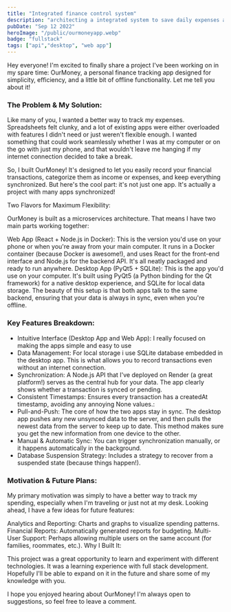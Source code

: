 ```yaml
---
title: "Integrated finance control system"
description: "architecting a integrated system to save daily expenses anywhere offline or online"
pubDate: "Sep 12 2022"
heroImage: "/public/ourmoneyapp.webp"
badge: "fullstack"
tags: ["api","desktop", "web app"]
---
```


Hey everyone! I'm excited to finally share a project I've been working on in my spare time: OurMoney, a personal finance tracking app designed for simplicity, efficiency, and a little bit of offline functionality. Let me tell you about it!

### The Problem & My Solution:

Like many of you, I wanted a better way to track my expenses. Spreadsheets felt clunky, and a lot of existing apps were either overloaded with features I didn't need or just weren't flexible enough. I wanted something that could work seamlessly whether I was at my computer or on the go with just my phone, and that wouldn't leave me hanging if my internet connection decided to take a break.

So, I built OurMoney! It's designed to let you easily record your financial transactions, categorize them as income or expenses, and keep everything synchronized. But here's the cool part: it's not just one app. It's actually a project with many apps synchronized!

Two Flavors for Maximum Flexibility:

OurMoney is built as a microservices architecture. That means I have two main parts working together:

Web App (React + Node.js in Docker): This is the version you'd use on your phone or when you're away from your main computer. It runs in a Docker container (because Docker is awesome!), and uses React for the front-end interface and Node.js for the backend API. It's all neatly packaged and ready to run anywhere.
Desktop App (PyQt5 + SQLite): This is the app you'd use on your computer. It's built using PyQt5 (a Python binding for the Qt framework) for a native desktop experience, and SQLite for local data storage.
The beauty of this setup is that both apps talk to the same backend, ensuring that your data is always in sync, even when you're offline.

### Key Features Breakdown:

* Intuitive Interface (Desktop App and Web App): I really focused on making the apps simple and easy to use
* Data Management: For local storage i use SQLite database embedded in the desktop app. This is what allows you to record transactions even without an internet connection.
* Synchronization: A Node.js API that I've deployed on Render (a great platform!) serves as the central hub for your data. The app clearly shows whether a transaction is synced or pending.
* Consistent Timestamps: Ensures every transaction has a createdAt timestamp, avoiding any annoying None values.:
* Pull-and-Push: The core of how the two apps stay in sync. The desktop app pushes any new unsynced data to the server, and then pulls the newest data from the server to keep up to date. This method makes sure you get the new information from one device to the other.
* Manual & Automatic Sync: You can trigger synchronization manually, or it happens automatically in the background.
* Database Suspension Strategy: Includes a strategy to recover from a suspended state (because things happen!).

### Motivation & Future Plans:

My primary motivation was simply to have a better way to track my spending, especially when I'm traveling or just not at my desk. Looking ahead, I have a few ideas for future features:

Analytics and Reporting: Charts and graphs to visualize spending patterns.
Financial Reports: Automatically generated reports for budgeting.
Multi-User Support: Perhaps allowing multiple users on the same account (for families, roommates, etc.).
Why I Built It:

This project was a great opportunity to learn and experiment with different technologies. It was a learning experience with full stack development. Hopefully I'll be able to expand on it in the future and share some of my knowledge with you.

I hope you enjoyed hearing about OurMoney! I'm always open to suggestions, so feel free to leave a comment.